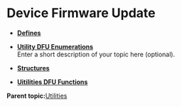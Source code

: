 # Device Firmware Update

-   **[Defines](GUID-B43992FC-413D-4B42-A202-5D372625EB13.md)**  

-   **[Utility DFU Enumerations](GUID-027201CA-7843-4D64-8DAE-FD7D466EA78B.md)**  
Enter a short description of your topic here \(optional\).
-   **[Structures](GUID-C614297D-134E-4223-AF9A-077F301AA8BA.md)**  

-   **[Uitilities DFU Functions](GUID-79090506-AD44-4CFA-912A-269FBA1E95FE.md)**  


**Parent topic:**[Utilities](GUID-64398A20-89D3-4565-BFB7-4B0DB9C72856.md)

